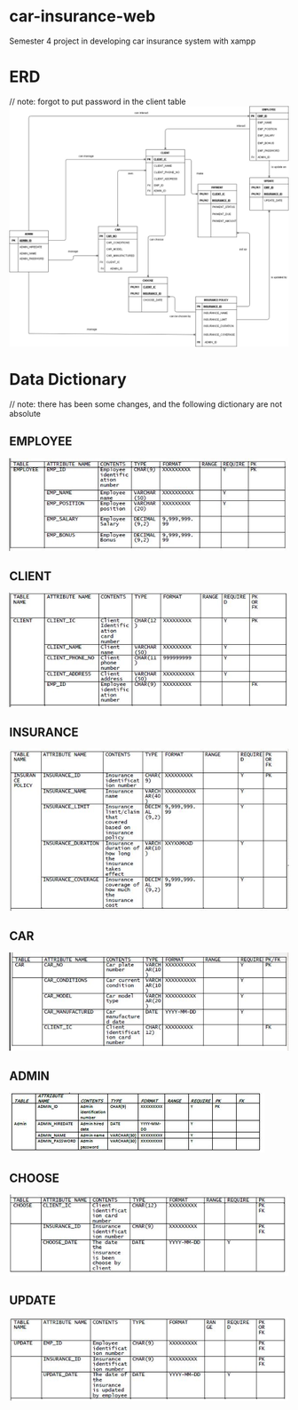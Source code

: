 # car-insurance-web
Semester 4 project in developing car insurance system with xampp

# ERD
// note: forgot to put password in the client table
![ERD](https://github.com/HyGlobalHD/car-insurance-web/blob/main/res/ERD%20LATEST%20FIXED.jpg?raw=true)

# Data Dictionary
// note: there has been some changes, and the following dictionary are not absolute
## EMPLOYEE
![EMPLOYEE](https://github.com/HyGlobalHD/car-insurance-web/blob/main/res/EMPLOYEE.JPG)
## CLIENT
![CLIENT](https://github.com/HyGlobalHD/car-insurance-web/blob/main/res/CLIENT.JPG)
## INSURANCE
![INSURANCE](https://github.com/HyGlobalHD/car-insurance-web/blob/main/res/INSURANCE.JPG)
## CAR
![CAR](https://github.com/HyGlobalHD/car-insurance-web/blob/main/res/CAR.JPG)
## ADMIN
![ADMIN](https://github.com/HyGlobalHD/car-insurance-web/blob/main/res/ADMIN.JPG)
## CHOOSE
![CHOOSE](https://github.com/HyGlobalHD/car-insurance-web/blob/main/res/CHOOSE.JPG)
## UPDATE
![UPDATE](https://github.com/HyGlobalHD/car-insurance-web/blob/main/res/UPDATE.JPG)
